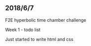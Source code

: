 ## 2018/6/7

F2E hyperbolic time chamber challenge

Week 1 - todo list

Just started to write html and css
